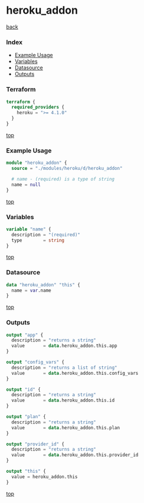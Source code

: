 # heroku_addon

[back](../heroku.md)

### Index

- [Example Usage](#example-usage)
- [Variables](#variables)
- [Datasource](#datasource)
- [Outputs](#outputs)

### Terraform

```terraform
terraform {
  required_providers {
    heroku = ">= 4.1.0"
  }
}
```

[top](#index)

### Example Usage

```terraform
module "heroku_addon" {
  source = "./modules/heroku/d/heroku_addon"

  # name - (required) is a type of string
  name = null
}
```

[top](#index)

### Variables

```terraform
variable "name" {
  description = "(required)"
  type        = string
}
```

[top](#index)

### Datasource

```terraform
data "heroku_addon" "this" {
  name = var.name
}
```

[top](#index)

### Outputs

```terraform
output "app" {
  description = "returns a string"
  value       = data.heroku_addon.this.app
}

output "config_vars" {
  description = "returns a list of string"
  value       = data.heroku_addon.this.config_vars
}

output "id" {
  description = "returns a string"
  value       = data.heroku_addon.this.id
}

output "plan" {
  description = "returns a string"
  value       = data.heroku_addon.this.plan
}

output "provider_id" {
  description = "returns a string"
  value       = data.heroku_addon.this.provider_id
}

output "this" {
  value = heroku_addon.this
}
```

[top](#index)
